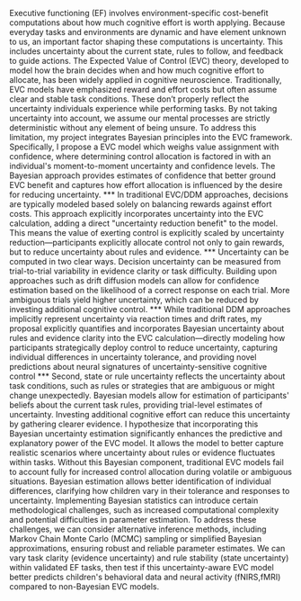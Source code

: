 Executive functioning (EF) involves environment-specific cost-benefit computations about how much cognitive effort is worth applying. Because everyday tasks and environments are dynamic and have element unknown to us, an important factor shaping these computations is uncertainty. This includes uncertainty about the current state, rules to follow, and feedback to guide actions.
The Expected Value of Control (EVC) theory, developed to model how the brain decides when and how much cognitive effort to allocate, has been widely applied in cognitive neuroscience. Traditionally, EVC models have emphasized reward and effort costs but often assume clear and stable task conditions. These don’t properly reflect the uncertainty individuals experience while performing tasks. By not taking uncertainty into account, we assume our mental processes are strictly deterministic without any element of being unsure.
To address this limitation, my project integrates Bayesian principles into the EVC framework. Specifically, I propose a EVC model which weighs value assignment with confidence, where determining control allocation is factored in with an individual's moment-to-moment uncertainty and confidence levels. The Bayesian approach provides estimates of confidence that better ground EVC benefit and captures how effort allocation is influenced by the desire for reducing uncertainty. *** In traditional EVC/DDM approaches, decisions are typically modeled based solely on balancing rewards against effort costs. This approach explicitly incorporates uncertainty into the EVC calculation, adding a direct "uncertainty reduction benefit" to the model. This means the value of exerting control is explicitly scaled by uncertainty reduction—participants explicitly allocate control not only to gain rewards, but to reduce uncertainty about rules and evidence. ***
Uncertainty can be computed in two clear ways. Decision uncertainty can be measured from trial-to-trial variability in evidence clarity or task difficulty. Building upon approaches such as drift diffusion models can allow for confidence estimation based on the likelihood of a correct response on each trial. More ambiguous trials yield higher uncertainty, which can be reduced by investing additional cognitive control. *** While traditional DDM approaches implicitly represent uncertainty via reaction times and drift rates, my proposal explicitly quantifies and incorporates Bayesian uncertainty about rules and evidence clarity into the EVC calculation—directly modeling how participants strategically deploy control to reduce uncertainty, capturing individual differences in uncertainty tolerance, and providing novel predictions about neural signatures of uncertainty-sensitive cognitive control ***
Second, state or rule uncertainty reflects the uncertainty about task conditions, such as rules or strategies that are ambiguous or might change unexpectedly. Bayesian models allow for estimation of participants' beliefs about the current task rules, providing trial-level estimates of uncertainty. Investing additional cognitive effort can reduce this uncertainty by gathering clearer evidence.
I hypothesize that incorporating this Bayesian uncertainty estimation significantly enhances the predictive and explanatory power of the EVC model. It allows the model to better capture realistic scenarios where uncertainty about rules or evidence fluctuates within tasks. Without this Bayesian component, traditional EVC models fail to account fully for increased control allocation during volatile or ambiguous situations. Bayesian estimation allows better identification of individual differences, clarifying how children vary in their tolerance and responses to uncertainty. Implementing Bayesian statistics can introduce certain methodological challenges, such as increased computational complexity and potential difficulties in parameter estimation. To address these challenges, we can consider alternative inference methods, including Markov Chain Monte Carlo (MCMC) sampling or simplified Bayesian approximations, ensuring robust and reliable parameter estimates. 
We can vary task clarity (evidence uncertainty) and rule stability (state uncertainty) within validated EF tasks, then test if this uncertainty-aware EVC model better predicts children's behavioral data and neural activity (fNIRS,fMRI) compared to non-Bayesian EVC models.

